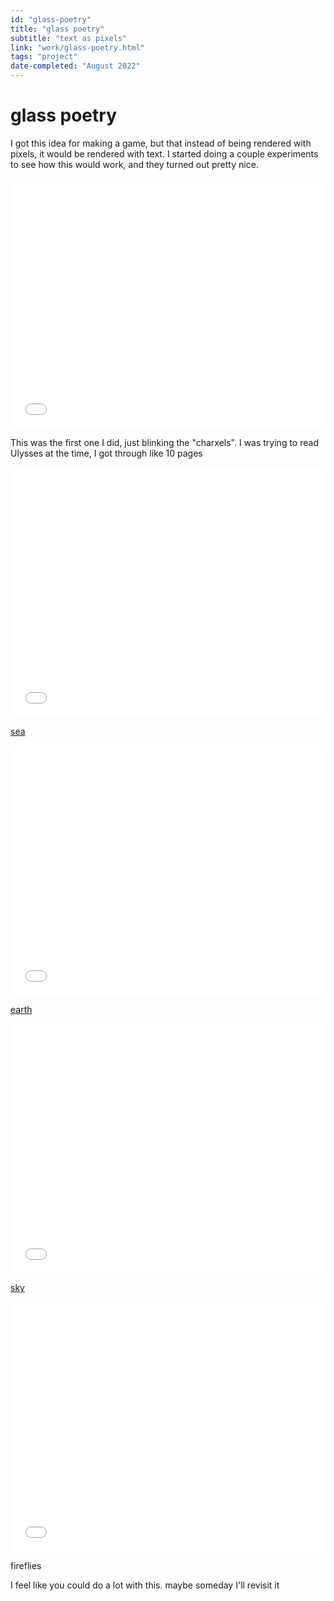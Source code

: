 ```yaml
---
id: "glass-poetry"
title: "glass poetry"
subtitle: "text as pixels"
link: "work/glass-poetry.html"
tags: "project"
date-completed: "August 2022"
---
```

glass poetry
============

I got this idea for making a game, but that instead of being rendered with pixels, it would be rendered with text. I started doing a couple experiments to see how this would work, and they turned out pretty nice.

<iframe src="glass-poetry/base.html" frameborder="0" scrolling="no" height="400" width="100%" allowfullscreen="true"></iframe>

This was the first one I did, just blinking the "charxels". I was trying to read Ulysses at the time, I got through like 10 pages

<iframe src="glass-poetry/sea.html" frameborder="0" scrolling="no" height="400" width="100%" allowfullscreen="true"></iframe>

[sea](https://www.academyforchange.org/2013/01/03/the-donella-meadows-archive-lines-in-the-mind-not-in-the-world-shared-by-hal-hamilton/)

<iframe src="glass-poetry/earth.html" frameborder="0" scrolling="no" height="400" width="100%" allowfullscreen="true"></iframe>

[earth](https://link.springer.com/article/10.1007/s13530-016-0276-y)

<iframe src="glass-poetry/sky.html" frameborder="0" scrolling="no" height="400" width="100%" allowfullscreen="true"></iframe>

[sky](https://medium.com/@the_jennitaur/how-to-do-nothing-57e100f59bbb)

<iframe src="glass-poetry/fireflies.html" frameborder="0" scrolling="no" height="400" width="100%" allowfullscreen="true"></iframe>

fireflies

I feel like you could do a lot with this. maybe someday I'll revisit it